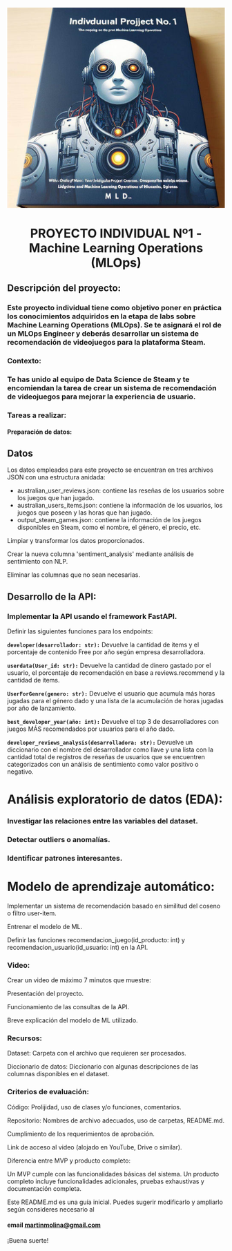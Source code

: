 ![alt text](./data/mlops.jpg)

# <h1 align=center> **PROYECTO INDIVIDUAL Nº1 - Machine Learning Operations (MLOps)** </h1>



## Descripción del proyecto:

### Este proyecto individual tiene como objetivo poner en práctica los conocimientos adquiridos en la etapa de labs sobre Machine Learning Operations (MLOps). Se te asignará el rol de un MLOps Engineer y deberás desarrollar un sistema de recomendación de videojuegos para la plataforma Steam.

### Contexto:

### Te has unido al equipo de Data Science de Steam y te encomiendan la tarea de crear un sistema de recomendación de videojuegos para mejorar la experiencia de usuario.

### Tareas a realizar:

#### Preparación de datos:

## Datos

Los datos empleados para este proyecto se encuentran en tres archivos JSON con una estructura anidada:

- australian_user_reviews.json: contiene las reseñas de los usuarios sobre los juegos que han jugado.
- australian_users_items.json: contiene la información de los usuarios, los juegos que poseen y las horas que han jugado.
- output_steam_games.json: contiene la información de los juegos disponibles en Steam, como el nombre, el género, el precio, etc.


Limpiar y transformar los datos proporcionados.

Crear la nueva columna 'sentiment_analysis' mediante análisis de sentimiento con NLP.

Eliminar las columnas que no sean necesarias.



## Desarrollo de la API:

### Implementar la API usando el framework FastAPI.



Definir las siguientes funciones para los endpoints:

**`developer(desarrollador: str):`** Devuelve la cantidad de items y el porcentaje de contenido Free por año según empresa desarrolladora.

**`userdata(User_id: str):`** Devuelve la cantidad de dinero gastado por el usuario, el porcentaje de recomendación en base a reviews.recommend y la cantidad de items.

**`UserForGenre(genero: str):`** Devuelve el usuario que acumula más horas jugadas para el género dado y una lista de la acumulación de horas jugadas por año de lanzamiento.

**`best_developer_year(año: int):`** Devuelve el top 3 de desarrolladores con juegos MÁS recomendados por usuarios para el año dado.

**`developer_reviews_analysis(desarrolladora: str):`** Devuelve un diccionario con el nombre del desarrollador como llave y una lista con la cantidad total de registros de reseñas de usuarios que se encuentren categorizados con un análisis de sentimiento como valor positivo o negativo.



# Análisis exploratorio de datos (EDA):

### Investigar las relaciones entre las variables del dataset.

### Detectar outliers o anomalías.

### Identificar patrones interesantes.



# Modelo de aprendizaje automático:

Implementar un sistema de recomendación basado en similitud del coseno o filtro user-item.

Entrenar el modelo de ML.

Definir las funciones recomendacion_juego(id_producto: int) y recomendacion_usuario(id_usuario: int) en la API.


### Video:

Crear un video de máximo 7 minutos que muestre:

Presentación del proyecto.

Funcionamiento de las consultas de la API.

Breve explicación del modelo de ML utilizado.


### Recursos:

Dataset: Carpeta con el archivo que requieren ser procesados.

Diccionario de datos: Diccionario con algunas descripciones de las columnas disponibles en el dataset.


### Criterios de evaluación:


Código: Prolijidad, uso de clases y/o funciones, comentarios.

Repositorio: Nombres de archivo adecuados, uso de carpetas, README.md.

Cumplimiento de los requerimientos de aprobación.

Link de acceso al video (alojado en YouTube, Drive o similar).

Diferencia entre MVP y producto completo:

Un MVP cumple con las funcionalidades básicas del sistema.
Un producto completo incluye funcionalidades adicionales, pruebas exhaustivas y documentación completa.



Este README.md es una guía inicial. Puedes sugerir modificarlo y ampliarlo según consideres necesario al 

#### email martinmolina@gmail.com

¡Buena suerte!
